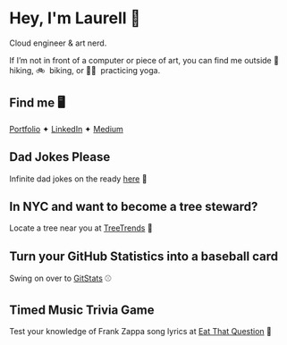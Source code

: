 # Hey, I'm Laurell 👋

Cloud engineer & art nerd.

If I’m not in front of a computer or piece of art, you can find me outside 🥾&nbsp; hiking, 🚲&nbsp; biking, or 🧘‍♀️&nbsp; practicing yoga.

## Find me 🖥
[Portfolio](https://laurellmccaffrey.com/) ✦ [LinkedIn](https://www.linkedin.com/in/lgm527/) ✦ [Medium](https://www.medium.com/@lgm527/)


## Dad Jokes Please
Infinite dad jokes on the ready [here](https://dad-jokes-please.netlify.app/) 👨

## In NYC and want to become a tree steward?

Locate a tree near you at [TreeTrends](https://lgm527.github.io/tt2/) 🌲

## Turn your GitHub Statistics into a baseball card

Swing on over to [GitStats](https://git-stats-and-octocats.netlify.app/) ⚾️

## Timed Music Trivia Game

Test your knowledge of Frank Zappa song lyrics at [Eat That Question](http://eat-that-question.netlify.app/) 🔮


<!--
**lgm527/lgm527** is a ✨ _special_ ✨ repository because its `README.md` (this file) appears on your GitHub profile.

Here are some ideas to get you started:

- 🔭 I’m currently working on ...
- 🌱 I’m currently learning ...
- 👯 I’m looking to collaborate on ...
- 🤔 I’m looking for help with ...
- 💬 Ask me about ...
- 📫 How to reach me: ...
- 😄 Pronouns: ...
- ⚡ Fun fact: ...

- [Portfolio](https://laurellmccaffrey.com/)
- [LinkedIn](https://www.linkedin.com/in/lgm527/)
- [Medium](https://www.medium.com/@lgm527/)
- [Glitch](https://www.glitch.com/@lgm527/)
- [CodePen](https://www.codepen.io/lgm527/)
-->

